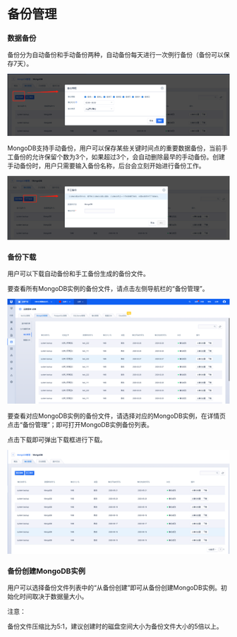 

# 备份管理

### 数据备份

备份分为自动备份和手动备份两种，自动备份每天进行一次例行备份（备份可以保存7天）。

![image](/images/mongodb202005003.png)

MongoDB支持手动备份，用户可以保存某些关键时间点的重要数据备份，当前手工备份的允许保留个数为3个，如果超过3个，会自动删除最早的手动备份。创建手动备份时，用户只需要输入备份名称，后台会立刻开始进行备份工作。

![image](/images/mongodb202005004.png)

### 备份下载

用户可以下载自动备份和手工备份生成的备份文件。

要查看所有MongoDB实例的备份文件，请点击左侧导航栏的“备份管理”。

![image](/images/mongodb202005001.png)

要查看对应MongoDB实例的备份文件，请选择对应的MongoDB实例，在详情页点击“备份管理”；即可打开MongoDB实例备份列表。

点击下载即可弹出下载框进行下载。

![image](/images/mongodb202005002.png)

### 备份创建MongoDB实例

用户可以选择备份文件列表中的“从备份创建”即可从备份创建MongoDB实例。初始化时间取决于数据量大小。

注意：

备份文件压缩比为5:1，建议创建时的磁盘空间大小为备份文件大小的5倍以上。

